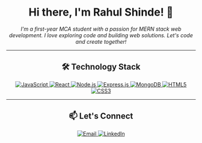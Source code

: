 <h1 align="center">Hi there, I'm Rahul Shinde! 👋</h1>

<p align="center">
  <em>I'm a first-year MCA student with a passion for MERN stack web development. I love exploring code and building web solutions. Let's code and create together!</em>
</p>

---

<h2 align="center">🛠️ Technology Stack</h2>

<p align="center">
  <a href="https://www.javascript.com/" target="_blank">
    <img src="https://img.shields.io/badge/-JavaScript-F7DF1E?style=for-the-badge&logo=JavaScript&logoColor=black&labelColor=F7DF1E" alt="JavaScript">
  <a>
  <a href="www.linkedin.com/in/rahul-shinde-701452250" target="_blank">
    <img src="https://img.shields.io/badge/-React-61DAFB?style=for-the-badge&logo=React&logoColor=black&labelColor=61DAFB" alt="React">
  <a>
  <a href="www.linkedin.com/in/rahul-shinde-701452250" target="_blank">
    <img src="https://img.shields.io/badge/-Node.js-339933?style=for-the-badge&logo=Node.js&logoColor=white&labelColor=339933" alt="Node.js">
  <a>
  <a href="www.linkedin.com/in/rahul-shinde-701452250" target="_blank">
    <img src="https://img.shields.io/badge/-Express.js-000000?style=for-the-badge&logo=Express&logoColor=white&labelColor=000000" alt="Express.js">
  <a>
  <a href="www.linkedin.com/in/rahul-shinde-701452250" target="_blank">
    <img src="https://img.shields.io/badge/-MongoDB-47A248?style=for-the-badge&logo=MongoDB&logoColor=white&labelColor=47A248" alt="MongoDB">
  <a>
  <a href="www.linkedin.com/in/rahul-shinde-701452250" target="_blank">
    <img src="https://img.shields.io/badge/-HTML5-E34F26?style=for-the-badge&logo=HTML5&logoColor=white&labelColor=E34F26" alt="HTML5">
  <a>
  <a href="www.linkedin.com/in/rahul-shinde-701452250" target="_blank">
    <img src="https://img.shields.io/badge/-CSS3-1572B6?style=for-the-badge&logo=CSS3&logoColor=white&labelColor=1572B6" alt="CSS3">
  <a>
</p>
</p>

---

<h2 align="center">📫 Let's Connect</h2>

<p align="center">
  <a href="mailto:shinderahul8140@gmail.com">
    <img src="https://img.shields.io/badge/-Email-D14836?style=for-the-badge&logo=Gmail&logoColor=white&labelColor=D14836" alt="Email">
  </a>
  <a href="www.linkedin.com/in/rahul-shinde-701452250" target="_blank">
    <img src="https://img.shields.io/badge/-LinkedIn-0077B5?style=for-the-badge&logo=Linkedin&logoColor=white&labelColor=0077B5" alt="LinkedIn">
  </a>
</p>
